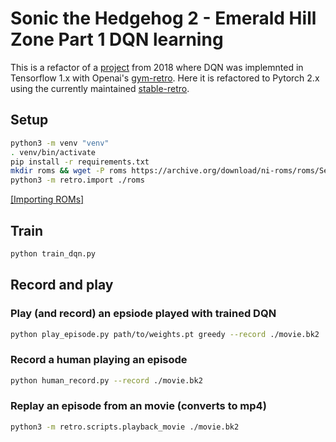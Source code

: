 # Sonic the Hedgehog 2 - Emerald Hill Zone Part 1 DQN learning
This is a refactor of a [project](https://github.com/EythorE/sonic2_reinforcement_learning) from 2018 where DQN was implemnted in Tensorflow 1.x with Openai's [gym-retro](https://github.com/openai/retro). Here it is refactored to Pytorch 2.x using the currently maintained [stable-retro](https://github.com/Farama-Foundation/stable-retro/).

## Setup
```bash
python3 -m venv "venv"
. venv/bin/activate
pip install -r requirements.txt
mkdir roms && wget -P roms https://archive.org/download/ni-roms/roms/Sega%20-%20Mega%20Drive%20-%20Genesis.zip/Sonic%20The%20Hedgehog%202%20%28World%29%20%28Rev%20A%29.zip
python3 -m retro.import ./roms 
```
[[Importing ROMs]](https://stable-retro.farama.org/getting_started/#importing-roms)


## Train
```bash
python train_dqn.py
```

## Record and play
### Play (and record) an epsiode played with trained DQN
```bash
python play_episode.py path/to/weights.pt greedy --record ./movie.bk2
```
### Record a human playing an episode
```bash
python human_record.py --record ./movie.bk2
```
### Replay an episode from an movie (converts to mp4)
```bash
python3 -m retro.scripts.playback_movie ./movie.bk2
```
